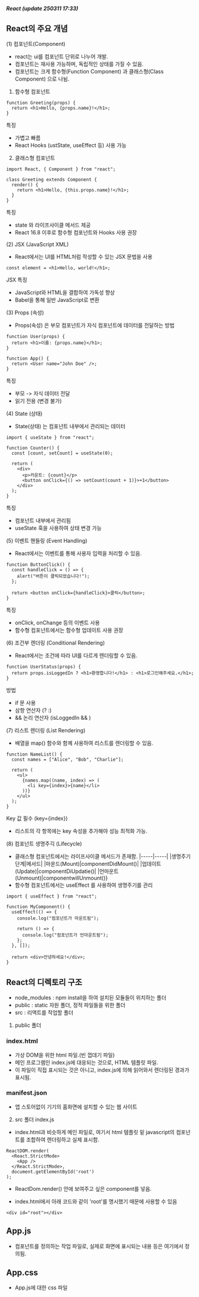 ##### React (update 250311 17:33)

## React의 주요 개념
(1) 컴포넌트(Component)
- react는 ui를 컴포넌트 단위로 나누어 개발.
- 컴포넌트는 재사용 가능하며, 독립적인 상태를 가질 수 있음.
- 컴포넌트는 크게 함수형(Function Component) 과 클래스형(Class Component) 으로 나뉨.

1) 함수형 컴포넌트
```
function Greeting(props) {
  return <h1>Hello, {props.name}!</h1>;
}
```
특징
- 가볍고 빠름
- React Hooks (ustState, useEffect 등) 사용 가능

2) 클래스형 컴포넌트
```
import React, { Component } from "react";

class Greeting extends Component {
  render() {
    return <h1>Hello, {this.props.name}!</h1>;
  }
}
```
특징
- state 와 라이프사이클 메서드 제공
- React 16.8 이후로 함수형 컴포넌트와 Hooks 사용 권장


(2) JSX (JavaScript XML)
- React에서는 UI를 HTML처럼 작성할 수 있는 JSX 문법을 사용
```
const element = <h1>Hello, world!</h1>;
```
JSX 특징
- JavaScript와 HTML을 결합하여 가독성 향상
- Babel을 통해 일반 JavaScript로 변환

(3) Props (속성)
- Props(속성) 은 부모 컴포넌트가 자식 컴포넌트에 데이터를 전달하는 방법
```
function User(props) {
  return <h1>이름: {props.name}</h1>;
}

function App() {
  return <User name="John Doe" />;
}
```
특징
- 부모 -> 자식 데이터 전달
- 읽기 전용 (변경 불가)

(4) State (상태)
- State(상태) 는 컴포넌트 내부에서 관리되는 데이터
```
import { useState } from "react";

function Counter() {
  const [count, setCount] = useState(0);

  return (
    <div>
      <p>카운트: {count}</p>
      <button onClick={() => setCount(count + 1)}>+1</button>
    </div>
  );
}
```
특징
- 컴포넌트 내부에서 관리됨
- useState 훅을 사용하여 상태 변경 가능

(5) 이벤트 핸들링 (Event Handling)
- React에서는 이벤트를 통해 사용자 입력을 처리할 수 있음.
``` 
function ButtonClick() {
  const handleClick = () => {
    alert("버튼이 클릭되었습니다!");
  };

  return <button onClick={handleClick}>클릭</button>;
}
```
특징
- onClick, onChange 등의 이벤트 사용
- 함수형 컴포넌트에서는 함수형 업데이트 사용 권장

(6) 조건부 렌더링 (Conditional Rendering)
- React에서는 조건에 따라 UI를 다르게 렌더링할 수 있음.
```
function UserStatus(props) {
  return props.isLoggedIn ? <h1>환영합니다!</h1> : <h1>로그인해주세요.</h1>;
}
```
방법
- if 문 사용
- 삼항 연산자 (? :)
- && 논리 연산자 (isLoggedIn && <Component />)

(7) 리스트 렌더링 (List Rendering)
- 배열을 map() 함수와 함께 사용하여 리스트를 렌더링할 수 있음.
```
function NameList() {
  const names = ["Alice", "Bob", "Charlie"];

  return (
    <ul>
      {names.map((name, index) => (
        <li key={index}>{name}</li>
      ))}
    </ul>
  );
}
```
Key 값 필수 (key={index})
- 리스트의 각 항목에는 key 속성을 추가해야 성능 최적화 가능.

(8) 컴포넌트 생명주긱 (Lifecycle)
- 클래스형 컴포넌트에서는 라이프사이클 메서드가 존재함.
|-----|-----|
|생명주기 단계|메서드|
|마운드(Mount)|componentDidMount()|
|업데이트(Update)|componentDiUpdatie()|
|언마운트(Unmount)|componentwillUnmount()}
- 함수형 컴포넌트에서는 useEffect 를 사용하여 생명주기를 관리
```
import { useEffect } from "react";

function MyComponent() {
  useEffect(() => {
    console.log("컴포넌트가 마운트됨");

    return () => {
      console.log("컴포넌트가 언마운트됨");
    };
  }, []);

  return <div>안녕하세요!</div>;
}
```









## React의 디렉토리 구조

- node_modules : npm install을 하여 설치된 모듈들이 위치하는 폴더
- public : static 자원 폴더, 정적 파일들을 위한 폴더
- src : 리액트를 작업할 폴더

1) public 폴더

### index.html
- 가상 DOM을 위한 html 파일.(빈 껍데기 파일)
- 메인 프로그램인 index.js에 대응되는 것으로, HTML 템플릿 파일.
- 이 파일이 직접 표시되는 것은 아니고, index.js에 의해 읽어와서 렌더링된 경과가 표시됨.

### manifest.json
- 앱 스토어없이 기기의 홈화면에 설치할 수 있는 웹 사이트

2) src 폴더
index.js
- index.html과 비슷하게 메인 파일로, 여기서 html 템플릿 밑 javascript의 컴포넌트를 조합하여 렌더링하고 실제 표시함.

```
ReactDOM.render(
  <React.StrictMode>
    <App />
  </React.StrictMode>,
  document.getElementById('root')
);
```
- ReactDom.render() 안에 보여주고 싶은 component를 넣음.

- index.html에서 아래 코드와 같이 'root'를 명시했기 때문에 사용할 수 있음
```
<div id="root"></div>
```

## App.js
- 컴포넌트를 정의하는 작업 파일로, 실제로 화면에 표시되는 내용 등은 여기에서 정의됨.

## App.css
- App.js에 대한 css 파일



